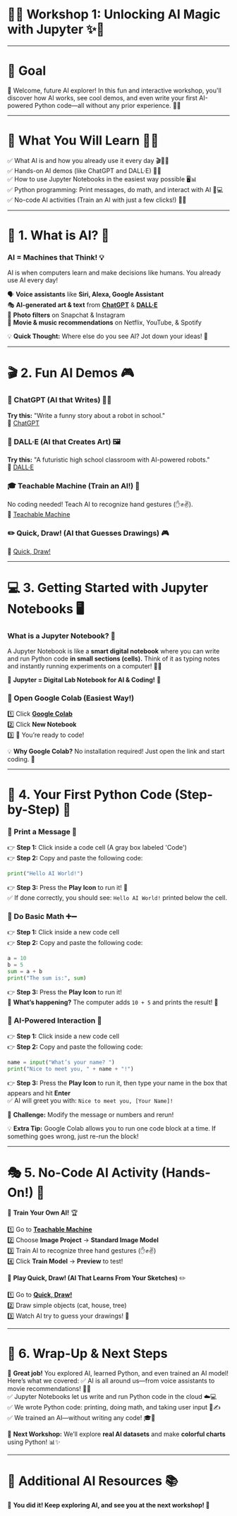 # 🚀✨ **Workshop 1: Unlocking AI Magic with Jupyter** ✨🚀

---

# 🎯 **Goal**
🎉 Welcome, future AI explorer! In this fun and interactive workshop, you'll discover how AI works, see cool demos, and even write your first AI-powered Python code—all without any prior experience. 🤖🔥

---

# 📌 **What You Will Learn** 🧠💡
✅ What AI is and how you already use it every day 🎬📱🤖  
✅ Hands-on AI demos (like ChatGPT and DALL·E) 🎨📝  
✅ How to use Jupyter Notebooks in the easiest way possible 🖥️📊  
✅ Python programming: Print messages, do math, and interact with AI 🐍💻  
✅ No-code AI activities (Train an AI with just a few clicks!) 🔗🚀  

---

# 📖 **1. What is AI?** 🤔
### **AI = Machines that Think!** 💡
AI is when computers learn and make decisions like humans. You already use AI every day!

🗣️ **Voice assistants** like **Siri, Alexa, Google Assistant**  
🎭 **AI-generated art & text** from **<a href="https://chat.openai.com/" target="_blank">ChatGPT</a>** & **<a href="https://openai.com/dall-e" target="_blank">DALL·E</a>**  
📸 **Photo filters** on Snapchat & Instagram  
🎥 **Movie & music recommendations** on Netflix, YouTube, & Spotify  

💡 **Quick Thought:** Where else do you see AI? Jot down your ideas! 📝

---

# 🎬 **2. Fun AI Demos** 🎮
### **🤖 ChatGPT (AI that Writes)** 📝💡
**Try this:** "Write a funny story about a robot in school."  
🔗 <a href="https://chat.openai.com/" target="_blank">ChatGPT</a>

### **🎨 DALL·E (AI that Creates Art)** 🖼️
**Try this:** "A futuristic high school classroom with AI-powered robots."  
🔗 <a href="https://openai.com/dall-e" target="_blank">DALL·E</a>

### **🎓 Teachable Machine (Train an AI!)** 🤖
No coding needed! Teach AI to recognize hand gestures (✋✊✌️).  
🔗 <a href="https://teachablemachine.withgoogle.com/" target="_blank">Teachable Machine</a>

### **✏️ Quick, Draw! (AI that Guesses Drawings)** 🎮
🔗 <a href="https://quickdraw.withgoogle.com/" target="_blank">Quick, Draw!</a>

---

# 💻 **3. Getting Started with Jupyter Notebooks** 🖥️
### **What is a Jupyter Notebook?** 📒
A Jupyter Notebook is like a **smart digital notebook** where you can write and run Python code **in small sections (cells).** Think of it as typing notes and instantly running experiments on a computer! 📝💡

🔹 **Jupyter = Digital Lab Notebook for AI & Coding!** 🚀

### **🚀 Open Google Colab (Easiest Way!)**
1️⃣ Click **<a href="https://colab.research.google.com/" target="_blank">Google Colab</a>**  
2️⃣ Click **New Notebook**  
3️⃣ 🎉 You’re ready to code!

💡 **Why Google Colab?** No installation required! Just open the link and start coding. 🚀

---

# 🐍 **4. Your First Python Code (Step-by-Step)** 🚀
### **🔹 Print a Message** 📢
👉 **Step 1:** Click inside a code cell (A gray box labeled 'Code')  
👉 **Step 2:** Copy and paste the following code:  
```python
print("Hello AI World!")
```
👉 **Step 3:** Press the **Play Icon** to run it! 🎉  
✅ If done correctly, you should see: `Hello AI World!` printed below the cell.

### **🔹 Do Basic Math** ➕➖
👉 **Step 1:** Click inside a new code cell  
👉 **Step 2:** Copy and paste the following code:  
```python
a = 10
b = 5
sum = a + b
print("The sum is:", sum)
```
👉 **Step 3:** Press the **Play Icon** to run it!  
🧐 **What’s happening?** The computer adds `10 + 5` and prints the result! 🔢

### **🔹 AI-Powered Interaction** 🤖
👉 **Step 1:** Click inside a new code cell  
👉 **Step 2:** Copy and paste the following code:  
```python
name = input("What’s your name? ")
print("Nice to meet you, " + name + "!")
```
👉 **Step 3:** Press the **Play Icon** to run it, then type your name in the box that appears and hit **Enter**  
✅ AI will greet you with: `Nice to meet you, [Your Name]!`

🎯 **Challenge:** Modify the message or numbers and rerun!

💡 **Extra Tip:** Google Colab allows you to run one code block at a time. If something goes wrong, just re-run the block!

---

# 🎭 **5. No-Code AI Activity (Hands-On!)** 🎨
🔹 **Train Your Own AI!** 🏆

1️⃣ Go to **<a href="https://teachablemachine.withgoogle.com/" target="_blank">Teachable Machine</a>**  
2️⃣ Choose **Image Project** → **Standard Image Model**  
3️⃣ Train AI to recognize three hand gestures (✋✊✌️)  
4️⃣ Click **Train Model** → **Preview** to test!

🔹 **Play Quick, Draw! (AI That Learns From Your Sketches)** ✏️

1️⃣ Go to **<a href="https://quickdraw.withgoogle.com/" target="_blank">Quick, Draw!</a>**  
2️⃣ Draw simple objects (cat, house, tree)  
3️⃣ Watch AI try to guess your drawings! 🎨

---

# 🎯 **6. Wrap-Up & Next Steps**
🎉 **Great job!** You explored AI, learned Python, and even trained an AI model! Here’s what we covered:
✅ AI is all around us—from voice assistants to movie recommendations! 🎥🎶  
✅ Jupyter Notebooks let us write and run Python code in the cloud ☁️💻  
✅ We wrote Python code: printing, doing math, and taking user input 🐍✍️  
✅ We trained an AI—without writing any code! 🎓🤖  

🚀 **Next Workshop:** We’ll explore **real AI datasets** and make **colorful charts** using Python! 📊✨

---

# 🔗 **Additional AI Resources** 📚
🎉 **You did it! Keep exploring AI, and see you at the next workshop! 🚀**
